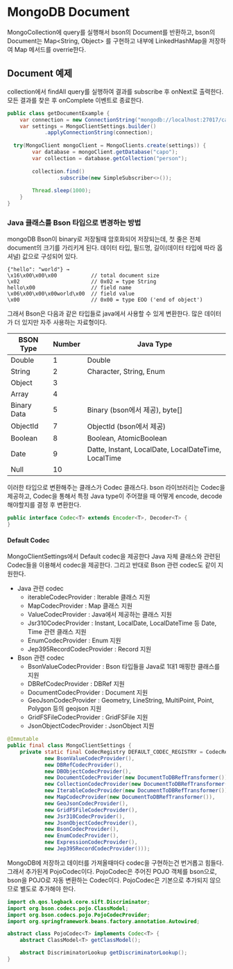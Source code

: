 # MongoDB Document
MongoCollection에 query를 실행해서 bson의 Document를 반환하고, bson의 Document는 Map<String, Object> 를 구현하고 내부에 LinkedHashMap을 저장하여 Map 메서드를 overrie한다.  

## Document 예제
collection에서 findAll query를 실행하여 결과를 subscribe 후 onNext로 출력한다. 모든 결과를 찾은 후 onComplete 이벤트로 종료한다.
````java
public class getDocumentExample {
    var connection = new ConnectionString("mongodb://localhost:27017/capo");
    var settings = MongoClientSettings.builder()
            .applyConnectionString(connection);
    
  try(MongoClient mongoClient = MongoClients.create(settings)) {
        var database = mongoClient.getDatabase("capo");
        var collection = database.getCollection("person");
        
        collection.find()
                .subscribe(new SimpleSubscriber<>());
        
        Thread.sleep(1000);
    }
}
````

### Java 클래스를 Bson 타입으로 변경하는 방법
mongoDB Bson이 binary로 저장될때 암호화되어 저장되는데, 첫 줄은 전체 document의 크기를 가리키게 된다. 데이터 타입, 필드명, 길이(데이터 타입에 따라 옵셔널) 값으로 구성되어 있다.  
````text
{"hello": "world"} →
\x16\x00\x00\x00           // total document size
\x02                       // 0x02 = type String
hello\x00                  // field name
\x06\x00\x00\x00world\x00  // field value
\x00                       // 0x00 = type EOO ('end of object')
````
그래서 Bson은 다음과 같은 타입들로 java에서 사용할 수 있게 변환한다. 많은 데이터가 더 있지만 자주 사용하는 자료형이다.

| BSON Type  | Number | Java Type                                           |
|------------|-------|-----------------------------------------------------|
| Double     | 1     | Double                                              |  
| String     | 2     | Character, String, Enum                             | 
| Object     | 3     |                                                     | 
| Array      | 4     |                                                     | 
| Binary Data | 5     | Binary (bson에서 제공), byte[]                          | 
| ObjectId   | 7     | ObjectId (bson에서 제공)                                | 
| Boolean    | 8     | Boolean, AtomicBoolean                              | 
| Date       | 9     | Datte, Instant, LocalDate, LocalDateTime, LocalTime | 
| Null       | 10    |                                                     | 

이러한 타입으로 변환해주는 클래스가 Codec 클래스다. bson 라이브러리는 Codec을 제공하고, Codec을 통해서 특정 Java type이 주어졌을 때 어떻게 encode, decode 해야할지를 결정 후 변환한다.
````java
public interface Codec<T> extends Encoder<T>, Decoder<T> {
}
````
#### Default Codec
MongoClientSettings에서 Default codec을 제공한다 Java 자체 클래스와 관련된 Codec들을 이용해서 codec을 제공한다. 그리고 반대로 Bson 관련 codec도 같이 지원한다.
- Java 관련 codec
    - iterableCodecProvider : Iterable 클래스 지원
    - MapCodecProvider : Map 클래스 지원
    - ValueCodecProvider : Java에서 제공하는 클래스 지원
    - Jsr310CodecProvider : Instant, LocalDate, LocalDateTime 등 Date, Time 관련 클래스 지원
    - EnumCodecProvider : Enum 지원
    - Jep395RecordCodecProvider : Record 지원
- Bson 관련 codec
  - BsonValueCodecProvider : Bson 타입들을 Java로 1대1 매핑한 클래스를 지원
  - DBRefCodecProvider : DBRef 지원
  - DocumentCodecProvider : Document 지원 
  - GeoJsonCodecProvider : Geometry, LineString, MultiPoint, Point, Polygon 등의 geojson 지원 
  - GridFSFileCodecProvider : GridFSFile 지원
  - JsonObjectCodecProvider : JsonObject 지원
````java
@Immutable
public final class MongoClientSettings {
    private static final CodecRegistry DEFAULT_CODEC_REGISTRY = CodecRegistries.fromProviders(Arrays.asList(new ValueCodecProvider(), 
            new BsonValueCodecProvider(), 
            new DBRefCodecProvider(),
            new DBObjectCodecProvider(),
            new DocumentCodecProvider(new DocumentToDBRefTransformer()), 
            new CollectionCodecProvider(new DocumentToDBRefTransformer()),
            new IterableCodecProvider(new DocumentToDBRefTransformer()),
            new MapCodecProvider(new DocumentToDBRefTransformer()), 
            new GeoJsonCodecProvider(), 
            new GridFSFileCodecProvider(), 
            new Jsr310CodecProvider(),
            new JsonObjectCodecProvider(), 
            new BsonCodecProvider(), 
            new EnumCodecProvider(), 
            new ExpressionCodecProvider(),
            new Jep395RecordCodecProvider()));
````
MongoDB에 저장하고 데이터를 가져올때마다 codec을 구현하는건 번거롭고 힘들다. 그래서 추가된게 PojoCodec이다. PojoCodec은 주어진 POJO 객체를 bson으로, bson을 POJO로 자동 변환하는 Codec이다. PojoCodec은 기본으로 추가되지 않으므로 별도로 추가해야 한다.

````java
import ch.qos.logback.core.sift.Discriminator;
import org.bson.codecs.pojo.ClassModel;
import org.bson.codecs.pojo.PojoCodecProvider;
import org.springframework.beans.factory.annotation.Autowired;

abstract class PojoCodec<T> implements Codec<T> {
    abstract ClassModel<T> getClassModel();

    abstract DiscriminatorLookup getDiscriminatorLookup();
}
````